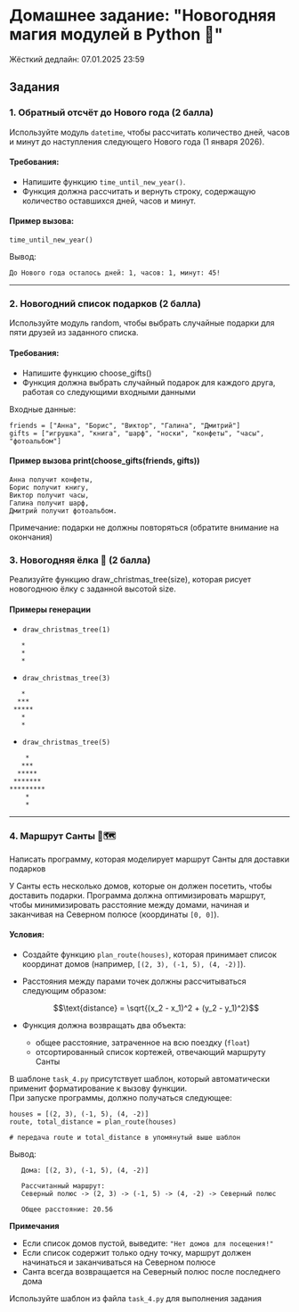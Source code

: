 # Домашнее задание: "Новогодняя магия модулей в Python 🎄"

Жёсткий дедлайн: 07.01.2025 23:59

## Задания

### 1. Обратный отсчёт до Нового года (2 балла)  
Используйте модуль `datetime`, чтобы рассчитать количество дней, часов и минут до наступления следующего Нового года (1 января 2026).  

#### Требования:
- Напишите функцию `time_until_new_year()`.  
- Функция должна рассчитать и вернуть строку, содержащую количество оставшихся дней, часов и минут.  

#### Пример вызова:
```
time_until_new_year()
```

Вывод:
```
До Нового года осталось дней: 1, часов: 1, минут: 45!
```

---

### 2. Новогодний список подарков (2 балла)

Используйте модуль random, чтобы выбрать случайные подарки для пяти друзей из заданного списка.

#### Требования:
- Напишите функцию choose_gifts()
- Функция должна выбрать случайный подарок для каждого друга, работая со следующими входными данными

Входные данные:

```
friends = ["Анна", "Борис", "Виктор", "Галина", "Дмитрий"]
gifts = ["игрушка", "книга", "шарф", "носки", "конфеты", "часы", "фотоальбом"]
```

#### Пример вызова print(choose_gifts(friends, gifts))

```
Анна получит конфеты,
Борис получит книгу,
Виктор получит часы,
Галина получит шарф, 
Дмитрий получит фотоальбом.
```

Примечание: подарки не должны повторяться (обратите внимание на окончания)

### 3. Новогодняя ёлка 🎄 (2 балла)

Реализуйте функцию draw_christmas_tree(size), которая рисует новогоднюю ёлку с заданной высотой size.


#### Примеры генерации

- `draw_christmas_tree(1)`

```
   *
   *
   *
```

- `draw_christmas_tree(3)`

```
   *
  ***
 *****
   *
   *
```

- `draw_christmas_tree(5)`

```
    *
   ***
  *****
 *******
*********
    *
    *
```

---

### 4. Маршрут Санты 🎅🗺️

Написать программу, которая моделирует маршрут Санты для доставки подарков

У Санты есть несколько домов, которые он должен посетить, чтобы доставить подарки. Программа должна оптимизировать маршрут, чтобы минимизировать расстояние между домами, начиная и заканчивая на Северном полюсе (координаты `[0, 0]`).

#### Условия:

   - Создайте функцию `plan_route(houses)`, которая принимает список координат домов (например, `[(2, 3), (-1, 5), (4, -2)]`).
   - Расстояния между парами точек должны рассчитываться следующим образом:
     
       $$\text{distance} = \sqrt{(x_2 - x_1)^2 + (y_2 - y_1)^2}$$
   - Функция должна возвращать два объекта:
     - общее расстояние, затраченное на всю поездку (`float`)
     - отсортированный список кортежей, отвечающий маршруту Санты 
      
В шаблоне `task_4.py` присутствует шаблон, который автоматически применит форматирование к вызову функции.\
При запуске программы, должно получаться следующее:

```
houses = [(2, 3), (-1, 5), (4, -2)]
route, total_distance = plan_route(houses)

# передача route и total_distance в упомянутый выше шаблон
```

Вывод:
```
   Дома: [(2, 3), (-1, 5), (4, -2)]

   Рассчитанный маршрут:
   Северный полюс -> (2, 3) -> (-1, 5) -> (4, -2) -> Северный полюс

   Общее расстояние: 20.56
```

**Примечания**  
   - Если список домов пустой, выведите: `"Нет домов для посещения!"`
   - Если список содержит только одну точку, маршрут должен начинаться и заканчиваться на Северном полюсе
   - Санта всегда возвращается на Северный полюс после последнего дома

Используйте шаблон из файла `task_4.py` для выполнения задания 
